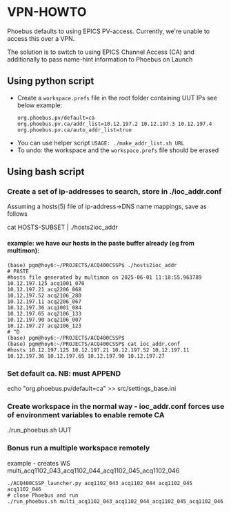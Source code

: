# VPN-HOWTO

  

Phoebus defaults to using EPICS PV-access. Currently, we're unable to access this over a VPN.

The solution is to switch to using EPICS Channel Access (CA) and additionally to pass name-hint information to Phoebus on Launch

## Using python script
- Create a `workspace.prefs` file in the root folder containing UUT IPs see below example:
	```
	org.phoebus.pv/default=ca  
	org.phoebus.pv.ca/addr_list=10.12.197.2 10.12.197.3 10.12.197.4
	org.phoebus.pv.ca/auto_addr_list=true
	```
- You can use helper script `USAGE: ./make_addr_list.sh URL`
- To undo: the workspace and the `workspace.prefs` file should be erased
  
## Using bash script
### Create a set of ip-addresses to search, store in ./ioc_addr.conf

Assuming a hosts(5) file of ip-address->DNS name mappings, save as follows

cat HOSTS-SUBSET | ./hosts2ioc_addr

#### example: we have our hosts in the paste buffer already (eg from multimon):
```
(base) pgm@hoy6:~/PROJECTS/ACQ400CSSP$ ./hosts2ioc_addr
# PASTE
#hosts file generated by multimon on 2025-06-01 11:18:55.963789
10.12.197.125 acq1001_070
10.12.197.21 acq2206_068
10.12.197.52 acq2106_280
10.12.197.11 acq2206_067
10.12.197.36 acq1001_084
10.12.197.65 acq2106_133
10.12.197.90 acq2106_007
10.12.197.27 acq2106_123
# ^D
(base) pgm@hoy6:~/PROJECTS/ACQ400CSSP$
(base) pgm@hoy6:~/PROJECTS/ACQ400CSSP$ cat ioc_addr.conf
#hosts 10.12.197.125 10.12.197.21 10.12.197.52 10.12.197.11 10.12.197.36 10.12.197.65 10.12.197.90 10.12.197.27
```

### Set default ca. NB: must APPEND

echo "org.phoebus.pv/default=ca" >> src/settings_base.ini

### Create workspace in the normal way - ioc_addr.conf forces use of environment variables to enable remote CA

./run_phoebus.sh UUT


### Bonus run a multiple workspace remotely  

example - creates WS multi_acq1102_043_acq1102_044_acq1102_045_acq1102_046
```
./ACQ400CSSP_launcher.py acq1102_043 acq1102_044 acq1102_045 acq1102_046
# close Phoebus and run
./run_phoebus.sh multi_acq1102_043_acq1102_044_acq1102_045_acq1102_046
```


